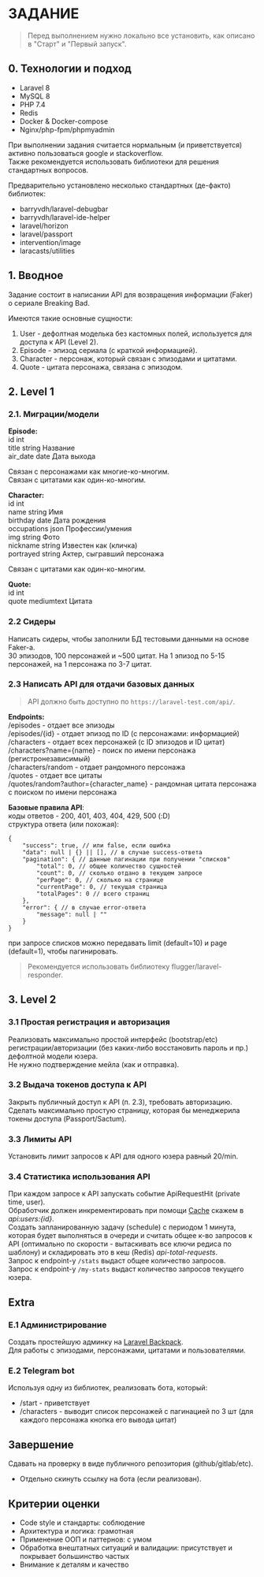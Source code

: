 # ЗАДАНИЕ

> Перед выполнением нужно локально все установить, как описано в "Старт" и "Первый запуск".  

## 0. Технологии и подход
- Laravel 8
- MySQL 8
- PHP 7.4
- Redis
- Docker & Docker-compose
- Nginx/php-fpm/phpmyadmin

При выполнении задания считается нормальным (и приветствуется) активно пользоваться google и stackoverflow.  
Также рекомендуется использовать библиотеки для решения стандартных вопросов.  

Предварительно установлено несколько стандартных (де-факто) библиотек:  
- barryvdh/laravel-debugbar
- barryvdh/laravel-ide-helper
- laravel/horizon
- laravel/passport
- intervention/image
- laracasts/utilities

## 1. Вводное
Задание состоит в написании API для возвращения информации (Faker) о сериале Breaking Bad.  

Имеются такие основные сущности:  
1. User - дефолтная моделька без кастомных полей, используется для доступа к API (Level 2).  
2. Episode - эпизод сериала (с краткой информацией).  
3. Character - персонаж, который связан с эпизодами и цитатами.  
4. Quote - цитата персонажа, связана с эпизодом.  

## 2. Level 1
### 2.1. Миграции/модели
**Episode:**  
id int  
title string Название  
air_date date Дата выхода  

Связан с персонажами как многие-ко-многим.  
Связан с цитатами как один-ко-многим.  

**Character:**  
id int  
name string Имя  
birthday date Дата рождения  
occupations json Профессии/умения  
img string Фото  
nickname string Известен как (кличка)  
portrayed string Актер, сыгравший персонажа  

Связан с цитатами как один-ко-многим.  

**Quote:**  
id int  
quote mediumtext Цитата  

### 2.2 Сидеры
Написать сидеры, чтобы заполнили БД тестовыми данными на основе Faker-а.  
30 эпизодов, 100 персонажей и ~500 цитат. На 1 эпизод по 5-15 персонажей, на 1 персонажа по 3-7 цитат.  

### 2.3 Написать API для отдачи базовых данных
> API должно быть доступно по `https://laravel-test.com/api/`.  

**Endpoints:**  
/episodes - отдает все эпизоды  
/episodes/{id} - отдает эпизод по ID (с персонажами: информацией)  
/characters - отдает всех персонажей (с ID эпизодов и ID цитат)  
/characters?name={name} - поиск по имени персонажа (регистронезависимый)  
/characters/random - отдает рандомного персонажа  
/quotes - отдает все цитаты  
/quotes/random?author={character_name} - рандомная цитата персонажа с поиском по имени персонажа  

**Базовые правила API**:  
коды ответов - 200, 401, 403, 404, 429, 500 (:D)  
структура ответа (или похожая):  
```
{
    "success": true, // или false, если ошибка
    "data": null | {} || [], // в случае success-ответа
    "pagination": { // данные пагинации при получении "списков"
        "total": 0, // общее количество сущностей
        "count": 0, // сколько отдано в текущем запросе
        "perPage": 0, // сколько на странице
        "currentPage": 0, // текущая страница
        "totalPages": 0 // всего страниц
    },
    "error": { // в случае error-ответа
        "message": null | "" 
    }
}
```
при запросе списков можно передавать limit (default=10) и page (default=1), чтобы пагинировать.  

> Рекомендуется использовать библиотеку flugger/laravel-responder.  

## 3. Level 2
### 3.1 Простая регистрация и авторизация
Реализовать максимально простой интерфейс (bootstrap/etc) регистрации/авторизации (без каких-либо восстановить пароль и пр.) дефолтной модели юзера.  
Не нужно подтверждение мейла (как и отправка).  

### 3.2 Выдача токенов доступа к API
Закрыть публичный доступ к API (п. 2.3), требовать авторизацию.  
Сделать максимально простую страницу, которая бы менеджерила токены доступа (Passport/Sactum).  

### 3.3 Лимиты API
Установить лимит запросов к API для одного юзера равный 20/min.  

### 3.4 Статистика использования API
При каждом запросе к API запускать событие ApiRequestHit (private time, user).  
Обработчик должен инкрементировать при помощи [Cache](https://laravel.com/docs/8.x/cache) скажем в *api:users:{id}*.  
Создать запланированную задачу (schedule) с периодом 1 минута, которая будет выполняться в очереди и считать общее к-во запросов к API (оптимально по скорости - вытаскивать все ключи редиса по шаблону) и складировать это в кеш (Redis) *api-total-requests*.  
Запрос к endpoint-у `/stats` выдаст общее количество запросов.  
Запрос к endpoint-у `/my-stats` выдаст количество запросов текущего юзера.  

## Extra
### E.1 Администрирование
Создать простейшую админку на [Laravel Backpack](https://backpackforlaravel.com/).  
Для работы с эпизодами, персонажами, цитатами и пользователями.  

### E.2 Telegram bot
Используя одну из библиотек, реализовать бота, который:  
- /start - приветствует  
- /characters - выводит список персонажей с пагинацией по 3 шт (для каждого персонажа кнопка его вывода цитат)  

## Завершение
Сдавать на проверку в виде публичного репозитория (github/gitlab/etc).  
* Отдельно скинуть ссылку на бота (если реализован).  

## Критерии оценки
- Code style и стандарты: соблюдение
- Архитектура и логика: грамотная
- Применение ООП и паттернов: с умом
- Обработка внештатных ситуаций и валидации: присутствует и покрывает большинство частых
- Внимание к деталям и качество  
